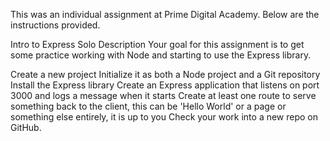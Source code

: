 This was an individual assignment at Prime Digital Academy. Below are the instructions provided.

Intro to Express Solo
Description
Your goal for this assignment is to get some practice working with Node and starting to use the Express library.

Create a new project
Initialize it as both a Node project and a Git repository
Install the Express library
Create an Express application that listens on port 3000 and logs a message when it starts
Create at least one route to serve something back to the client, this can be 'Hello World' or a page or something else entirely, it is up to you
Check your work into a new repo on GitHub.
